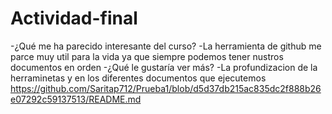 # Actividad-final
-¿Qué me ha parecido interesante del curso?
-La herramienta de github me parce muy util para la vida ya que siempre podemos tener nustros documentos en orden
-¿Qué le gustaría ver más? 
-La profundizacion de la herraminetas y en los diferentes documentos que ejecutemos
https://github.com/Saritap712/Prueba1/blob/d5d37db215ac835dc2f888b26e07292c59137513/README.md
